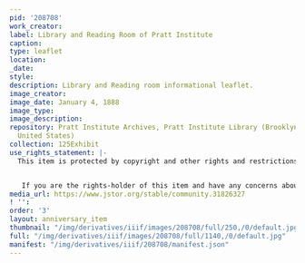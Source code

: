 ```yaml
---
pid: '208708'
work_creator:
label: Library and Reading Room of Pratt Institute
caption:
type: leaflet
location:
_date:
style:
description: Library and Reading room informational leaflet.
image_creator:
image_date: January 4, 1888
image_type:
image_description:
repository: Pratt Institute Archives, Pratt Institute Library (Brooklyn, New York,
  United States)
collection: 125Exhibit
use_rights_statement: |-
  This item is protected by copyright and other rights and restrictions. Use of this item for purposes other than research or personal use requires permission from the Pratt Institute Archives. Items created before 1925 are in the Public Domain under the laws of the United States, but these same items may not be in the Public Domain under the laws of other countries. Permissions for intended uses may need to be obtained, and other rights such as publicity, privacy, or moral rights (e.g. right to be cited and right to integrity of the original) may limit how items can be used. Using items identified as student coursework may require permission from the student or rights-holder. For more information, or to obtain a high resolution digital file, please contact archives.library@pratt.edu.


   If you are the rights-holder of this item and have any concerns about how it is being shared, please visit https://libguides.pratt.edu/archives/takedown to submit a takedown request.
media_url: https://www.jstor.org/stable/community.31826327
! '':
order: '3'
layout: anniversary_item
thumbnail: "/img/derivatives/iiif/images/208708/full/250,/0/default.jpg"
full: "/img/derivatives/iiif/images/208708/full/1140,/0/default.jpg"
manifest: "/img/derivatives/iiif/208708/manifest.json"
---
```

